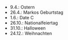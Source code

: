 - 9.4.: Ostern
- 26.4.: Markos Geburtstag
- 1.6.: Date C
- 26.10.: Nationalfeiertag
- 31.10.: Halloween
- 24.12.: Weihnachten
